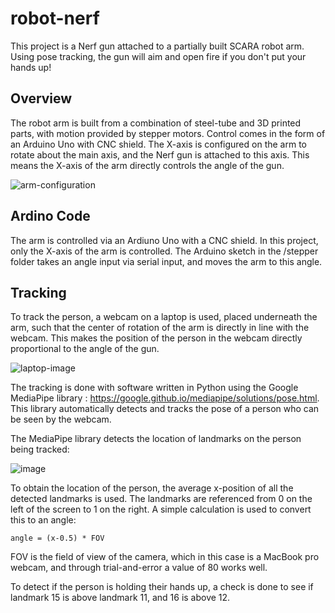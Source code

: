 # robot-nerf

This project is a Nerf gun attached to a partially built SCARA robot arm.  Using pose tracking, the gun will aim and open fire if you don't put your hands up!

## Overview

The robot arm is built from a combination of steel-tube and 3D printed parts, with motion provided by stepper motors.  Control comes in the form of an Arduino Uno with CNC shield.  The X-axis is configured on the arm to rotate about the main axis, and the Nerf gun is attached to this axis. This means the X-axis of the arm directly controls the angle of the gun.

![arm-configuration](https://user-images.githubusercontent.com/3776113/112767045-6e54f180-900c-11eb-9ec9-494e055ae296.png)

## Ardino Code

The arm is controlled via an Ardiuno Uno with a CNC shield. In this project, only the X-axis of the arm is controlled. The Arduino sketch in the /stepper folder takes an angle input via serial input, and moves the arm to this angle.

## Tracking

To track the person, a webcam on a laptop is used, placed underneath the arm, such that the center of rotation of the arm is directly in line with the webcam.  This makes the position of the person in the webcam directly proportional to the angle of the gun.

![laptop-image](https://user-images.githubusercontent.com/3776113/112767561-47e48580-900f-11eb-9c70-695c82ba5b9f.png)

The tracking is done with software written in Python using the Google MediaPipe library : https://google.github.io/mediapipe/solutions/pose.html.  This library automatically detects and tracks the pose of a person who can be seen by the webcam.

The MediaPipe library detects the location of landmarks on the person being tracked:

![image](https://user-images.githubusercontent.com/3776113/112766338-42843c80-9009-11eb-99ec-d2a5285a549e.png)

To obtain the location of the person, the average x-position of all the detected landmarks is used. The landmarks are referenced from 0 on the left of the screen to 1 on the right.  A simple calculation is used to convert this to an angle:

`angle = (x-0.5) * FOV`

FOV is the field of view of the camera, which in this case is a MacBook pro webcam, and through trial-and-error a value of 80 works well.

To detect if the person is holding their hands up, a check is done to see if landmark 15 is above landmark 11, and 16 is above 12.

